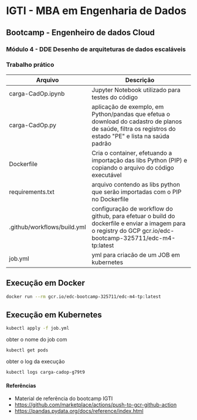 # IGTI - MBA em Engenharia de Dados
## Bootcamp - Engenheiro de dados Cloud
### Módulo 4 - DDE Desenho de arquiteturas de dados escaláveis

### Trabalho prático

| Arquivo | Descrição |
| - | - |
| carga-CadOp.ipynb | Jupyter Notebook utilizado para testes do código |
| carga-CadOp.py | aplicação de exemplo, em Python/pandas que efetua o download do cadastro de planos de saúde, filtra os registros do estado "PE" e lista na saúda padrão | 
| Dockerfile | Cria o container, efetuando a importação das libs Python (PIP) e copiando o arquivo do código executável |
| requirements.txt | arquivo contendo as libs python que serão importadas com o PIP no Dockerfile |
| .github/workflows/build.yml | configuração de workflow do github, para efetuar o build do dockerfile e enviar a imagem para o registry do GCP gcr.io/edc-bootcamp-325711/edc-m4-tp:latest |
| job.yml | yml para criacão de um JOB em kubernetes |


## Execução em Docker
```bash
docker run --rm gcr.io/edc-bootcamp-325711/edc-m4-tp:latest
```

## Execução em Kubernetes
```bash
kubectl apply -f job.yml
```
obter o nome do job com 
```bash
kubectl get pods 
```

obter o log da execução
```bash
kubectl logs carga-cadop-g79t9
```

#### Referências
- Material de referência do bootcamp IGTI
- https://github.com/marketplace/actions/push-to-gcr-github-action
- https://pandas.pydata.org/docs/reference/index.html